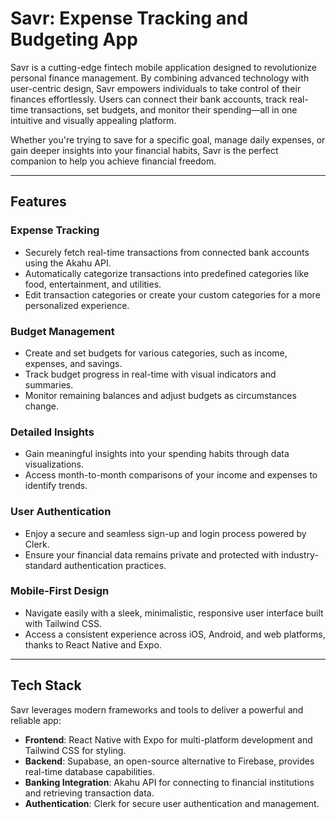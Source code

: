 # Savr: Expense Tracking and Budgeting App

Savr is a cutting-edge fintech mobile application designed to revolutionize personal finance management. By combining advanced technology with user-centric design, Savr empowers individuals to take control of their finances effortlessly. Users can connect their bank accounts, track real-time transactions, set budgets, and monitor their spending—all in one intuitive and visually appealing platform.

Whether you're trying to save for a specific goal, manage daily expenses, or gain deeper insights into your financial habits, Savr is the perfect companion to help you achieve financial freedom.

---

## Features

### **Expense Tracking**

- Securely fetch real-time transactions from connected bank accounts using the Akahu API.
- Automatically categorize transactions into predefined categories like food, entertainment, and utilities.
- Edit transaction categories or create your custom categories for a more personalized experience.

### **Budget Management**

- Create and set budgets for various categories, such as income, expenses, and savings.
- Track budget progress in real-time with visual indicators and summaries.
- Monitor remaining balances and adjust budgets as circumstances change.

### **Detailed Insights**

- Gain meaningful insights into your spending habits through data visualizations.
- Access month-to-month comparisons of your income and expenses to identify trends.

### **User Authentication**

- Enjoy a secure and seamless sign-up and login process powered by Clerk.
- Ensure your financial data remains private and protected with industry-standard authentication practices.

### **Mobile-First Design**

- Navigate easily with a sleek, minimalistic, responsive user interface built with Tailwind CSS.
- Access a consistent experience across iOS, Android, and web platforms, thanks to React Native and Expo.

---

## Tech Stack

Savr leverages modern frameworks and tools to deliver a powerful and reliable app:

- **Frontend**: React Native with Expo for multi-platform development and Tailwind CSS for styling.
- **Backend**: Supabase, an open-source alternative to Firebase, provides real-time database capabilities.
- **Banking Integration**: Akahu API for connecting to financial institutions and retrieving transaction data.
- **Authentication**: Clerk for secure user authentication and management.
